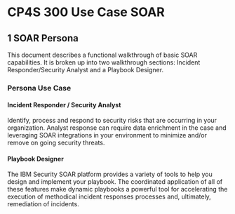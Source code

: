 # CP4S 300 Use Case SOAR

## 1 SOAR Persona

This document describes a functional walkthrough of basic SOAR capabilities. It is broken up into two walkthrough sections: Incident Responder/Security Analyst and a Playbook Designer. 

### Persona	Use Case
#### Incident Responder / Security Analyst	
Identify, process and respond to security risks that are occurring in your organization. Analyst response can require data enrichment in the case and leveraging SOAR integrations in your environment to minimize and/or remove on going security threats. 

#### Playbook Designer	
The IBM Security SOAR platform provides a variety of tools to help you design and implement your playbook. The coordinated application of all of these features make dynamic playbooks a powerful tool for accelerating the execution of methodical incident responses processes and, ultimately, remediation of incidents.
